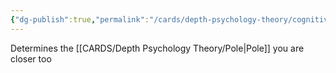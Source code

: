 ```yaml
---
{"dg-publish":true,"permalink":"/cards/depth-psychology-theory/cognitive-development/","noteIcon":"","created":"2023-02-01T19:46:21.415+01:00","updated":"2023-02-18T16:33:04.169+01:00"}
---
```



Determines the [[CARDS/Depth Psychology Theory/Pole\|Pole]] you are closer too